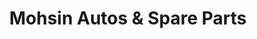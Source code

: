 ---
title: "Mohsin Autos & Spare Parts"
url: /karachi/mohsin-autos-and-spare-parts/
shop: car parts
---